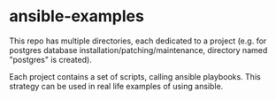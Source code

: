 # ansible-examples

This repo has multiple directories, each dedicated to a project (e.g. for postgres database installation/patching/maintenance, directory named "postgres" is created).

Each project contains a set of scripts, calling ansible playbooks. This strategy can be used in real life examples of using ansible.

